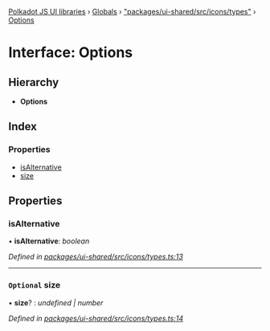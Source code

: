 [Polkadot JS UI libraries](../README.md) › [Globals](../globals.md) › ["packages/ui-shared/src/icons/types"](../modules/_packages_ui_shared_src_icons_types_.md) › [Options](_packages_ui_shared_src_icons_types_.options.md)

# Interface: Options

## Hierarchy

* **Options**

## Index

### Properties

* [isAlternative](_packages_ui_shared_src_icons_types_.options.md#isalternative)
* [size](_packages_ui_shared_src_icons_types_.options.md#optional-size)

## Properties

###  isAlternative

• **isAlternative**: *boolean*

*Defined in [packages/ui-shared/src/icons/types.ts:13](https://github.com/polkadot-js/ui/blob/4c58f4864/packages/ui-shared/src/icons/types.ts#L13)*

___

### `Optional` size

• **size**? : *undefined | number*

*Defined in [packages/ui-shared/src/icons/types.ts:14](https://github.com/polkadot-js/ui/blob/4c58f4864/packages/ui-shared/src/icons/types.ts#L14)*
